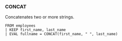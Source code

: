 <!--
This is generated by ESQL’s AbstractFunctionTestCase. Do no edit it. See ../README.md for how to regenerate it.
-->

### CONCAT
Concatenates two or more strings.

```
FROM employees
| KEEP first_name, last_name
| EVAL fullname = CONCAT(first_name, " ", last_name)
```
